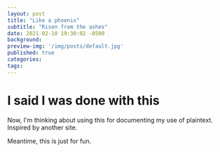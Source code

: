 ```yaml
---
layout: post
title: "Like a phoenix"
subtitle: "Risen from the ashes"
date: 2021-02-10 19:30:02 -0500
background: 
preview-img: '/img/posts/default.jpg'
published: true
categories:
tags:
---
```

# I said I was done with this
Now, I'm thinking about using this for documenting my use of plaintext. Inspired by another site.

Meantime, this is just for fun.